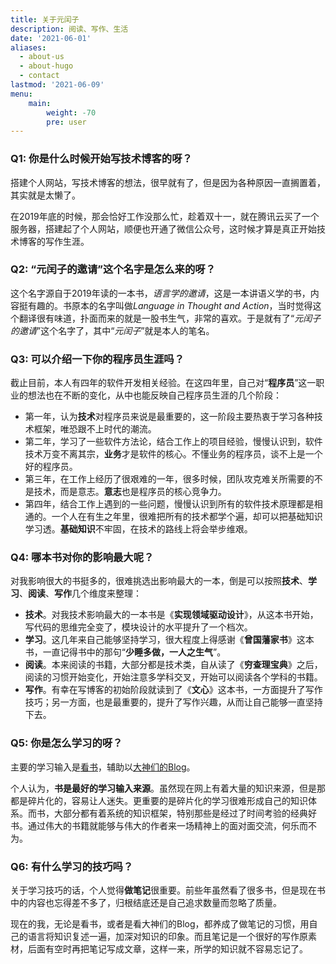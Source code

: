 ```yaml
---
title: 关于元闰子
description: 阅读、写作、生活
date: '2021-06-01'
aliases:
  - about-us
  - about-hugo
  - contact
lastmod: '2021-06-09'
menu:
    main: 
        weight: -70
        pre: user
---
```


### Q1: 你是什么时候开始写技术博客的呀？

搭建个人网站，写技术博客的想法，很早就有了，但是因为各种原因一直搁置着，其实就是太懒了。

在2019年底的时候，那会恰好工作没那么忙，趁着双十一，就在腾讯云买了一个服务器，搭建起了个人网站，顺便也开通了微信公众号，这时候才算是真正开始技术博客的写作生涯。

### Q2: “元闰子的邀请”这个名字是怎么来的呀？

这个名字源自于2019年读的一本书，*语言学的邀请*，这是一本讲语义学的书，内容挺有趣的。书原本的名字叫做*Language in Thought and Action*，当时觉得这个翻译很有味道，扑面而来的就是一股书生气，非常的喜欢。于是就有了“*元闰子的邀请*”这个名字了，其中“*元闰子*”就是本人的笔名。

### Q3: 可以介绍一下你的程序员生涯吗？

截止目前，本人有四年的软件开发相关经验。在这四年里，自己对“**程序员**”这一职业的想法也在不断的变化，从中也能反映自己程序员生涯的几个阶段：

- 第一年，认为**技术**对程序员来说是最重要的，这一阶段主要热衷于学习各种技术框架，唯恐跟不上时代的潮流。
- 第二年，学习了一些软件方法论，结合工作上的项目经验，慢慢认识到，软件技术万变不离其宗，**业务**才是软件的核心。不懂业务的程序员，谈不上是一个好的程序员。
- 第三年，在工作上经历了很艰难的一年，很多时候，团队攻克难关所需要的不是技术，而是意志。**意志**也是程序员的核心竞争力。
- 第四年，结合工作上遇到的一些问题，慢慢认识到所有的软件技术原理都是相通的。一个人在有生之年里，很难把所有的技术都学个遍，却可以把基础知识学习透。**基础知识**不牢固，在技术的路线上将会举步维艰。

### Q4: 哪本书对你的影响最大呢？

对我影响很大的书挺多的，很难挑选出影响最大的一本，倒是可以按照**技术**、**学习**、**阅读**、**写作**几个维度来整理：

- **技术**。对我技术影响最大的一本书是《**实现领域驱动设计**》，从这本书开始，写代码的思维完全变了，模块设计的水平提升了一个档次。
- **学习**。这几年来自己能够坚持学习，很大程度上得感谢《**曾国藩家书**》这本书，一直记得书中的那句“**少睡多做，一人之生气**”。
- **阅读**。本来阅读的书籍，大部分都是技术类，自从读了《**穷查理宝典**》之后，阅读的习惯开始变化，开始注意多学科交叉，开始可以阅读各个学科的书籍。
- **写作**。有幸在写博客的初始阶段就读到了《**文心**》这本书，一方面提升了写作技巧；另一方面，也是最重要的，提升了写作兴趣，从而让自己能够一直坚持下去。

### Q5: 你是怎么学习的呀？

主要的学习输入是[看书](https://www.yrunz.com/categories/读书的地方/)，辅助以[大神们的Blog](https://www.yrunz.com/友情链接/)。

个人认为，**书是最好的学习输入来源**。虽然现在网上有着大量的知识来源，但是那都是碎片化的，容易让人迷失。更重要的是碎片化的学习很难形成自己的知识体系。而书，大部分都有着系统的知识框架，特别那些是经过了时间考验的经典好书。通过伟大的书籍就能够与伟大的作者来一场精神上的面对面交流，何乐而不为。

### Q6: 有什么学习的技巧吗？

关于学习技巧的话，个人觉得**做笔记**很重要。前些年虽然看了很多书，但是现在书中的内容也忘得差不多了，归根结底还是自己追求数量而忽略了质量。

现在的我，无论是看书，或者是看大神们的Blog，都养成了做笔记的习惯，用自己的语言将知识复述一遍，加深对知识的印象。而且笔记是一个很好的写作原素材，后面有空时再把笔记写成文章，这样一来，所学的知识就不容易忘记了。
